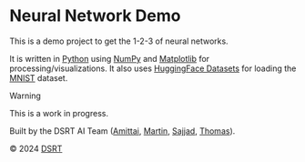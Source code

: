 # Neural Network Demo

This is a demo project to get the 1-2-3 of neural networks.

It is written in [Python][python] using [NumPy][numpy] and [Matplotlib][matplotlib]
for processing/visualizations.
It also uses [HuggingFace Datasets][huggingface-datasets] for loading the [MNIST][mnist] dataset.

> [!WARNING]
> This is a work in progress.
>

Built by the DSRT AI Team ([Amittai][amittai], [Martin][martin], [Sajjad][sajjad], [Thomas][thomas]).

&copy; 2024 [DSRT][dsrt]

[python]: https://www.python.org/
[numpy]: https://numpy.org/
[matplotlib]: https://matplotlib.org/
[huggingface-datasets]: https://huggingface.co/docs/datasets/
[mnist]: https://en.wikipedia.org/wiki/MNIST_database

[amittai]: https://github.com/siavava
[sajjad]: https://github.com/sajjad-source
[thomas]: https://github.com/thomascclark
[martin]:https://github.com/ChengruiMa

[dsrt]: https://dartmouthrobotics.com
